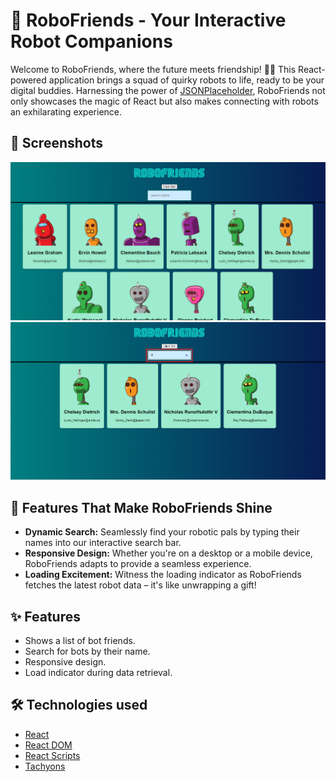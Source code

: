 # 🚀 RoboFriends - Your Interactive Robot Companions

Welcome to RoboFriends, where the future meets friendship! 🤖✨ This React-powered application brings a squad of quirky robots to life, ready to be your digital buddies. Harnessing the power of [JSONPlaceholder](https://jsonplaceholder.typicode.com/users), RoboFriends not only showcases the magic of React but also makes connecting with robots an exhilarating experience.

## 📸 Screenshots
![RoboFriends Screenshot 1](1.png)
![RoboFriends Screenshot 2](2.png)

## 🌈 Features That Make RoboFriends Shine

- **Dynamic Search:** Seamlessly find your robotic pals by typing their names into our interactive search bar.
- **Responsive Design:** Whether you're on a desktop or a mobile device, RoboFriends adapts to provide a seamless experience.
- **Loading Excitement:** Witness the loading indicator as RoboFriends fetches the latest robot data – it's like unwrapping a gift!

## ✨ Features

- Shows a list of bot friends.
- Search for bots by their name.
- Responsive design.
- Load indicator during data retrieval.

## 🛠 Technologies used

- [React](https://reactjs.org/)
- [React DOM](https://reactjs.org/docs/react-dom.html)
- [React Scripts](https://create-react-app.dev/docs/available-scripts/)
- [Tachyons](https://tachyons.io/)

